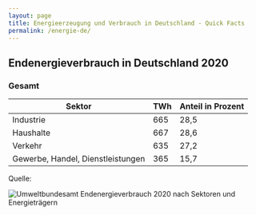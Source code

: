 ```yaml
---
layout: page
title: Energieerzeugung und Verbrauch in Deutschland - Quick Facts
permalink: /energie-de/
---
```


## Endenergieverbrauch in Deutschland 2020

### Gesamt

| Sektor | TWh | Anteil in Prozent |
| ----- | ----- | ----- |
| Industrie | 665 | 28,5 |
| Haushalte | 667 | 28,6 |
| Verkehr | 635 | 27,2 |
| Gewerbe, Handel, Dienstleistungen | 365 | 15,7 |

Quelle:

![Umweltbundesamt Endenergieverbrauch 2020 nach Sektoren und Energieträgern](https://www.umweltbundesamt.de/sites/default/files/medien/384/bilder/4_abb_eev-sektoren-et_2022-03-25.png)